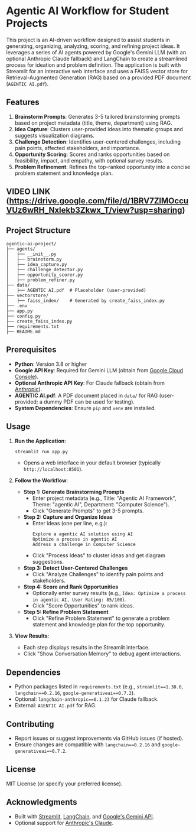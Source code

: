 # Agentic AI Workflow for Student Projects

This project is an AI-driven workflow designed to assist students in generating, organizing, analyzing, scoring, and refining project ideas. It leverages a series of AI agents powered by Google's Gemini LLM (with an optional Anthropic Claude fallback) and LangChain to create a streamlined process for ideation and problem definition. The application is built with Streamlit for an interactive web interface and uses a FAISS vector store for Retrieval-Augmented Generation (RAG) based on a provided PDF document (`AGENTIC AI.pdf`).

## Features
1. **Brainstorm Prompts**: Generates 3-5 tailored brainstorming prompts based on project metadata (title, theme, department) using RAG.
2. **Idea Capture**: Clusters user-provided ideas into thematic groups and suggests visualization diagrams.
3. **Challenge Detection**: Identifies user-centered challenges, including pain points, affected stakeholders, and importance.
4. **Opportunity Scoring**: Scores and ranks opportunities based on feasibility, impact, and empathy, with optional survey results.
5. **Problem Refinement**: Refines the top-ranked opportunity into a concise problem statement and knowledge plan.

## VIDEO LINK (https://drive.google.com/file/d/1BRV7ZlMOccuVUz6wRH_Nxlekb3Zkwx_T/view?usp=sharing)

## Project Structure
```
agentic-ai-project/
├── agents/
│   ├── __init__.py
│   ├── brainstorm.py
│   ├── idea_capture.py
│   ├── challenge_detector.py
│   ├── opportunity_scorer.py
│   ├── problem_refiner.py
├── data/
│   ├── AGENTIC AI.pdf  # Placeholder (user-provided)
├── vectorstore/
│   ├── faiss_index/    # Generated by create_faiss_index.py
├── .env
├── app.py
├── config.py
├── create_faiss_index.py
├── requirements.txt
├── README.md
```

## Prerequisites
- **Python**: Version 3.8 or higher
- **Google API Key**: Required for Gemini LLM (obtain from [Google Cloud Console](https://console.cloud.google.com/)).
- **Optional Anthropic API Key**: For Claude fallback (obtain from [Anthropic](https://www.anthropic.com/)).
- **AGENTIC AI.pdf**: A PDF document placed in `data/` for RAG (user-provided; a dummy PDF can be used for testing).
- **System Dependencies**: Ensure `pip` and `venv` are installed.


## Usage
1. **Run the Application**:
   ```bash
   streamlit run app.py
   ```
   - Opens a web interface in your default browser (typically `http://localhost:8501`).

2. **Follow the Workflow**:
   - **Step 1: Generate Brainstorming Prompts**
     - Enter project metadata (e.g., Title: "Agentic AI Framework", Theme: "agentic AI", Department: "Computer Science").
     - Click "Generate Prompts" to get 3-5 prompts.
   - **Step 2: Capture and Organize Ideas**
     - Enter ideas (one per line, e.g.):
       ```
       Explore a agentic AI solution using AI
       Optimize a process in agentic AI
       Address a challenge in Computer Science
       ```
     - Click "Process Ideas" to cluster ideas and get diagram suggestions.
   - **Step 3: Detect User-Centered Challenges**
     - Click "Analyze Challenges" to identify pain points and stakeholders.
   - **Step 4: Score and Rank Opportunities**
     - Optionally enter survey results (e.g., `Idea: Optimize a process in agentic AI, User Rating: 85/100`).
     - Click "Score Opportunities" to rank ideas.
   - **Step 5: Refine Problem Statement**
     - Click "Refine Problem Statement" to generate a problem statement and knowledge plan for the top opportunity.

3. **View Results**:
   - Each step displays results in the Streamlit interface.
   - Click "Show Conversation Memory" to debug agent interactions.

## Dependencies
- Python packages listed in `requirements.txt` (e.g., `streamlit==1.38.0`, `langchain==0.2.16`, `google-generativeai==0.7.2`).
- Optional: `langchain-anthropic==0.1.23` for Claude fallback.
- External: `AGENTIC AI.pdf` for RAG.

## Contributing
- Report issues or suggest improvements via GitHub issues (if hosted).
- Ensure changes are compatible with `langchain==0.2.16` and `google-generativeai==0.7.2`.

## License
MIT License (or specify your preferred license).

## Acknowledgments
- Built with [Streamlit](https://streamlit.io/), [LangChain](https://www.langchain.com/), and [Google's Gemini API](https://cloud.google.com/generative-ai).
- Optional support for [Anthropic's Claude](https://www.anthropic.com/).
